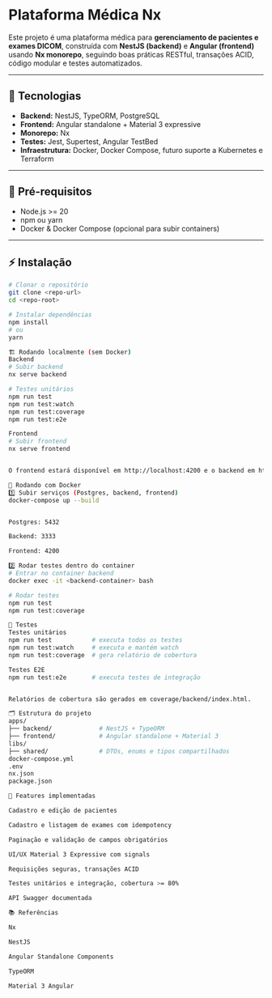 # Plataforma Médica Nx

Este projeto é uma plataforma médica para **gerenciamento de pacientes e exames DICOM**, construída com **NestJS (backend)** e **Angular (frontend)** usando **Nx monorepo**, seguindo boas práticas RESTful, transações ACID, código modular e testes automatizados.

---

## 🔧 Tecnologias

- **Backend:** NestJS, TypeORM, PostgreSQL  
- **Frontend:** Angular standalone + Material 3 expressive  
- **Monorepo:** Nx  
- **Testes:** Jest, Supertest, Angular TestBed  
- **Infraestrutura:** Docker, Docker Compose, futuro suporte a Kubernetes e Terraform  

---

## 🚀 Pré-requisitos

- Node.js >= 20  
- npm ou yarn  
- Docker & Docker Compose (opcional para subir containers)  

---

## ⚡ Instalação

```bash
# Clonar o repositório
git clone <repo-url>
cd <repo-root>

# Instalar dependências
npm install
# ou
yarn

🏗️ Rodando localmente (sem Docker)
Backend
# Subir backend
nx serve backend

# Testes unitários
npm run test
npm run test:watch
npm run test:coverage
npm run test:e2e

Frontend
# Subir frontend
nx serve frontend


O frontend estará disponível em http://localhost:4200 e o backend em http://localhost:3333 (ou conforme configurado).

🐳 Rodando com Docker
1️⃣ Subir serviços (Postgres, backend, frontend)
docker-compose up --build


Postgres: 5432

Backend: 3333

Frontend: 4200

2️⃣ Rodar testes dentro do container
# Entrar no container backend
docker exec -it <backend-container> bash

# Rodar testes
npm run test
npm run test:coverage

🧪 Testes
Testes unitários
npm run test           # executa todos os testes
npm run test:watch     # executa e mantém watch
npm run test:coverage  # gera relatório de cobertura

Testes E2E
npm run test:e2e       # executa testes de integração


Relatórios de cobertura são gerados em coverage/backend/index.html.

🗂️ Estrutura do projeto
apps/
├── backend/             # NestJS + TypeORM
├── frontend/            # Angular standalone + Material 3
libs/
├── shared/              # DTOs, enums e tipos compartilhados
docker-compose.yml
.env
nx.json
package.json

📌 Features implementadas

Cadastro e edição de pacientes

Cadastro e listagem de exames com idempotency

Paginação e validação de campos obrigatórios

UI/UX Material 3 Expressive com signals

Requisições seguras, transações ACID

Testes unitários e integração, cobertura >= 80%

API Swagger documentada

📚 Referências

Nx

NestJS

Angular Standalone Components

TypeORM

Material 3 Angular
